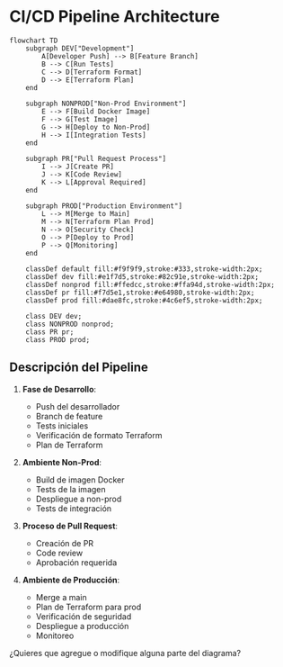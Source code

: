 # CI/CD Pipeline Architecture

```mermaid
flowchart TD
    subgraph DEV["Development"]
        A[Developer Push] --> B[Feature Branch]
        B --> C[Run Tests]
        C --> D[Terraform Format]
        D --> E[Terraform Plan]
    end

    subgraph NONPROD["Non-Prod Environment"]
        E --> F[Build Docker Image]
        F --> G[Test Image]
        G --> H[Deploy to Non-Prod]
        H --> I[Integration Tests]
    end

    subgraph PR["Pull Request Process"]
        I --> J[Create PR]
        J --> K[Code Review]
        K --> L[Approval Required]
    end

    subgraph PROD["Production Environment"]
        L --> M[Merge to Main]
        M --> N[Terraform Plan Prod]
        N --> O[Security Check]
        O --> P[Deploy to Prod]
        P --> Q[Monitoring]
    end

    classDef default fill:#f9f9f9,stroke:#333,stroke-width:2px;
    classDef dev fill:#e1f7d5,stroke:#82c91e,stroke-width:2px;
    classDef nonprod fill:#ffedcc,stroke:#ffa94d,stroke-width:2px;
    classDef pr fill:#f7d5e1,stroke:#e64980,stroke-width:2px;
    classDef prod fill:#dae8fc,stroke:#4c6ef5,stroke-width:2px;

    class DEV dev;
    class NONPROD nonprod;
    class PR pr;
    class PROD prod;
```

## Descripción del Pipeline

1. **Fase de Desarrollo**:
   - Push del desarrollador
   - Branch de feature
   - Tests iniciales
   - Verificación de formato Terraform
   - Plan de Terraform

2. **Ambiente Non-Prod**:
   - Build de imagen Docker
   - Tests de la imagen
   - Despliegue a non-prod
   - Tests de integración

3. **Proceso de Pull Request**:
   - Creación de PR
   - Code review
   - Aprobación requerida

4. **Ambiente de Producción**:
   - Merge a main
   - Plan de Terraform para prod
   - Verificación de seguridad
   - Despliegue a producción
   - Monitoreo

¿Quieres que agregue o modifique alguna parte del diagrama?
